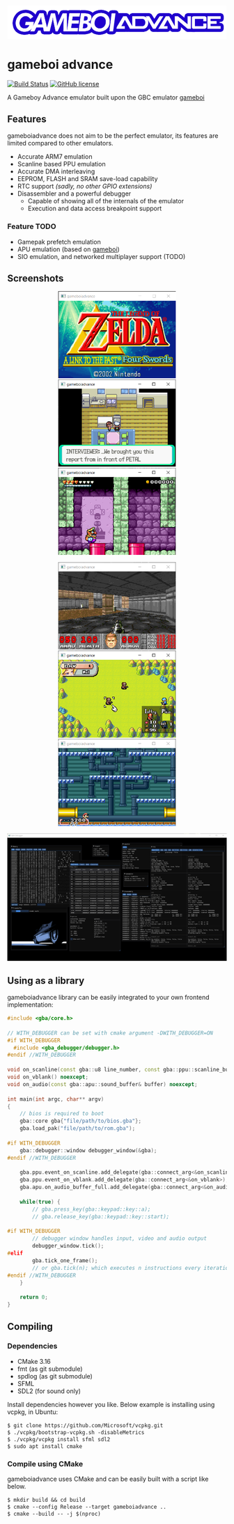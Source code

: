 <img src=".github/logo/logo.png" />

# gameboi advance

[![Build Status](https://travis-ci.com/emrsmsrli/gameboiadvance.svg?branch=master)](https://travis-ci.com/emrsmsrli/gameboiadvance)
[![GitHub license](https://img.shields.io/github/license/emrsmsrli/gameboiadvance)](https://github.com/emrsmsrli/gameboiadvance/blob/master/LICENSE)

A Gameboy Advance emulator built upon the GBC emulator [gameboi](https://github.com/emrsmsrli/gameboi/)

## Features

gameboiadvance does not aim to be the perfect emulator,
its features are limited compared to other emulators.

- Accurate ARM7 emulation
- Scanline based PPU emulation 
- Accurate DMA interleaving
- EEPROM, FLASH and SRAM save-load capability
- RTC support _(sadly, no other GPIO extensions)_
- Disassembler and a powerful debugger
  - Capable of showing all of the internals of the emulator
  - Execution and data access breakpoint support
  
### Feature TODO
- Gamepak prefetch emulation
- APU emulation (based on [gameboi](https://github.com/emrsmsrli/gameboi/))
- SIO emulation, and networked multiplayer support (TODO)

## Screenshots

<p align="center">
    <img src=".github/screenshots/zelda.png" height=200 />
    <img src=".github/screenshots/pokeemerald.png" height=200 />
    <img src=".github/screenshots/wario.png" height=200 />
</p>
<p align="center">
    <img src=".github/screenshots/doom.png" height=200 />
    <img src=".github/screenshots/advancewars.png" height=200 />
    <img src=".github/screenshots/supermario.png" height=200 />
</p>
<p align="center">
    <img src=".github/screenshots/debugger.png" width=800 />
</p>

## Using as a library

gameboiadvance library can be easily integrated to your own frontend implementation:
```cpp
#include <gba/core.h>

// WITH_DEBUGGER can be set with cmake argument -DWITH_DEBUGGER=ON
#if WITH_DEBUGGER
  #include <gba_debugger/debugger.h>
#endif //WITH_DEBUGGER

void on_scanline(const gba::u8 line_number, const gba::ppu::scanline_buffer& buffer) noexcept;
void on_vblank() noexcept;
void on_audio(const gba::apu::sound_buffer& buffer) noexcept;

int main(int argc, char** argv) 
{
    // bios is required to boot
    gba::core gba{"file/path/to/bios.gba"};
    gba.load_pak("file/path/to/rom.gba");

#if WITH_DEBUGGER
    gba::debugger::window debugger_window(&gba);
#endif //WITH_DEBUGGER

    gba.ppu.event_on_scanline.add_delegate(gba::connect_arg<&on_scanline>);
    gba.ppu.event_on_vblank.add_delegate(gba::connect_arg<&on_vblank>);
    gba.apu.on_audio_buffer_full.add_delegate(gba::connect_arg<&on_audio>);

    while(true) {
        // gba.press_key(gba::keypad::key::a);
        // gba.release_key(gba::keypad::key::start);

#if WITH_DEBUGGER
        // debugger window handles input, video and audio output
        debugger_window.tick();
#elif
        gba.tick_one_frame();
        // or gba.tick(n); which executes n instructions every iteration
#endif //WITH_DEBUGGER
    }

    return 0;
}
```

## Compiling
### Dependencies
- CMake 3.16
- fmt (as git submodule)
- spdlog (as git submodule)
- SFML
- SDL2 (for sound only)

Install dependencies however you like. Below example is installing using vcpkg, in Ubuntu:

```shell
$ git clone https://github.com/Microsoft/vcpkg.git
$ ./vcpkg/bootstrap-vcpkg.sh -disableMetrics
$ ./vcpkg/vcpkg install sfml sdl2
$ sudo apt install cmake
```

### Compile using CMake
gameboiadvance uses CMake and can be easily built with a script like below.

```shell
$ mkdir build && cd build
$ cmake --config Release --target gameboiadvance ..
$ cmake --build -- -j $(nproc)
```
